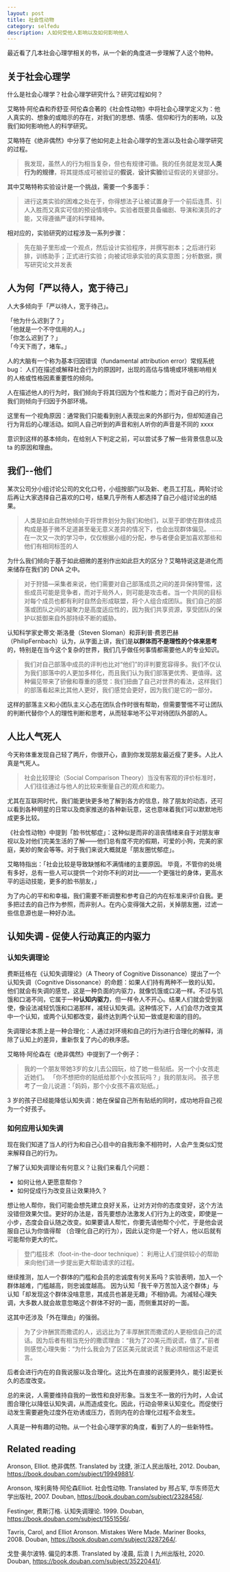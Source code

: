 ```yaml
---
layout: post 
title: 社会性动物
category: selfedu
description: 人如何受他人影响以及如何影响他人
---
```


最近看了几本社会心理学相关的书，从一个新的角度进一步理解了人这个物种。

## 关于社会心理学

什么是社会心理学？社会心理学研究什么？研究过程如何？

艾略特·阿伦森和乔舒亚·阿伦森合著的《社会性动物》中将社会心理学定义为：他人真实的、想象的或暗示的存在，对我们的思想、情感、信仰和行为的影响，以及我们如何影响他人的科学研究。

艾略特在《绝非偶然》中分享了他如何走上社会心理学的生涯以及社会心理学研究的过程。

> 我发现，虽然人的行为相当复杂，但也有规律可循。我的任务就是发现**人类行为的规律**，将其提炼成可被验证的**假说**，**设计实验**验证假说的关键部分。

其中艾略特称实验设计是一个挑战，需要一个多面手：
> 进行这类实验的困难之处在于，你得想法子让被试置身于一个前后连贯、引人入胜而又真实可信的预设情境中。实验者既要具备编剧、导演和演员的才能，又得遵循严谨的科学精神。

相对应的，实验研究的过程涉及一系列步骤：
> 先在脑子里形成一个观点，然后设计实验程序，并撰写剧本；之后进行彩排，训练助手；正式进行实验；向被试坦承实验的真实意图；分析数据，撰写研究论文并发表

## 人为何「严以待人，宽于待己」

人大多倾向于「严以待人，宽于待己」。

「他为什么迟到了？」   
「他就是一个不守信用的人。」  
「你怎么迟到了？」  
「今天下雨了，堵车。」  

人的大脑有一个称为基本归因错误（fundamental attribution error）常规系统 bug： 
人们在描述或解释社会行为的原因时，出现的高估与情境或环境影响相关的人格或性格因素重要性的倾向。

人在描述他人的行为时，我们倾向于将其归因为个性和能力；而对于自己的行为，我们则倾向于归因于外部环境。

这里有一个视角原因：通常我们只能看到别人表现出来的外部行为，但却知道自己行为背后的心理活动。如同人自己听到的声音和别人听你的声音是不同的 xxxx

意识到这样的基本倾向，在给别人下判定之前，可以尝试多了解一些背景信息以及 ta 的原因和理由。

## 我们--他们

某次公司分小组讨论公司的文化口号，小组按部门以及新、老员工打乱，两轮讨论后再让大家选择自己喜欢的口号，结果几乎所有人都选择了自己小组讨论出的结果。

> 人类是如此自然地倾向于将世界划分为我们和他们，以至于即使在群体成员构成是基于微不足道甚至毫无意义差异的情况下，也会出现群体偏见。 ……在一次又一次的学习中，仅仅根据小组的分配，参与者便会更加喜欢那些和他们有相同标签的人

为什么我们倾向于基于如此细微的差别作出如此巨大的区分？艾略特说这是进化而来储存在我们的 DNA 之中。

> 对于狩猎—采集者来说，他们需要对自己部落成员之间的差异保持警惕，这些成员可能是竞争者，而对于局外人，则可能是攻击者。当一个共同的目标对每个成员也都有利时自然会形成联盟，将个人组合成团队。我们自己的部落或团队之间的凝聚力是高度适应性的，因为我们共享资源，享受团队的保护以抵御来自外部持续不断的威胁。

认知科学家史蒂文·斯洛曼（Steven Sloman）和菲利普·费恩巴赫（PhilipFernbach）认为，从字面上讲，我们是**以群体而不是理性的个体来思考**的，特别是在当今这个复杂的世界，我们几乎做任何事情都需要他人的专业知识。

> 我们对自己部落中成员的评判也比对“他们”的评判要宽容得多。我们不仅认为我们部落中的人更加多样化，而且我们认为我们部落更优秀、更值得。这种偏见带来了骄傲和尊重的感觉：我们扭曲了自己对世界的看法，这样我们的部落看起来比其他人更好，我们感觉会更好，因为我们是它的一部分。

这样的部落主义和小团队主义心态在团队合作时很有帮助，但需要警惕不可让团队的判断代替你个人的理性判断和思考，从而轻率地不公平对待团队外部的人。

## 人比人气死人

今天称体重发现自己轻了两斤，你很开心，直到你发现朋友最近瘦了更多。人比人真是气死人。

> 社会比较理论（Social Comparison Theory）当没有客观的评价标准时，人们往往通过与他人的比较来衡量自己的观点和能力。

尤其在互联网时代，我们能更快更多地了解到各方的信息，除了朋友的动态，还可以看到各种明星的日常以及商家推送的各种新玩意，这也意味着我们可以默默地形成更多比较。

《社会性动物》中提到「脸书忧郁症」：这种似是而非的沮丧情绪来自于对朋友审视以及对他们完美生活的了解——他们总有度不完的假期，可爱的小狗，完美的家庭，美妙的聚会等等。对于我们来说大概就是「朋友圈忧郁症」。

艾略特指出：「社会比较是导致缺憾和不满情绪的主要原因。 毕竟，不管你的处境有多好，总有一些人可以提供一个对你不利的对比——一个更强壮的身体，更高水平的运动技能，更多的脸书朋友，」

为了内心的平和和幸福，我们需要不断调整和参考自己的内在标准来评价自我。更多把过去的自己作为参照，而非别人。在内心变得强大之前，关掉朋友圈，过滤一些信息源也是一种好办法。

## 认知失调 - 促使人行动真正的内驱力

### 认知失调理论

费斯廷格在《认知失调理论》（A Theory of Cognitive Dissonance）提出了一个认知失调（Cognitive Dissonance）的命题：如果人们持有两种不一致的认知，他们就会有失调的感觉，这是一种负面的内驱力，就像饥饿或口渴一样。不过与饥饿和口渴不同，它属于一种**认知内驱力**，但一样令人不开心。结果人们就会受到驱使，像设法减轻饥饿和口渴那样，减轻认知失调。这种情况下，人们会尽力改变其中一个认知，或两个认知都改变，最终达到两个认知一致或是和谐的目的。

失调理论本质上是一种合理化：人通过对环境和自己的行为进行合理化的解释，消除了认知上的差异，重新恢复了内心的秩序感。

艾略特·阿伦森在《绝非偶然》中提到了一个例子：

> 我的一个朋友带她3岁的女儿去公园玩，给了她一些贴纸。另一个小女孩走近她们。
> 「你不想把你的贴纸给那个小女孩玩吗？」我的朋友问。
> 孩子思考了一会儿说道：「妈妈，那个小女孩不喜欢贴纸。」

3 岁的孩子已经能降低认知失调：她在保留自己所有贴纸的同时，成功地将自己视为一个好孩子。

### 如何应用认知失调

现在我们知道了当人的行为和自己心目中的自我形象不相符时，人会产生类似幻觉来解释自己的行为。

了解了认知失调理论有何意义？让我们来看几个问题：

- 如何让他人更愿意帮你？
- 如何促成行为改变且让效果持久？

想让他人帮你，我们可能会想先建立良好关系，让对方对你的态度变好，这个方法没错但效果欠佳。更好的办法是，首先要想办法激发人们行为上的改变，即使是一小步，态度会自认随之改变。如果要请人帮忙，你要先请他帮个小忙，于是他会说服自己认为你值得帮 （合理化自己的行为），因此认定你是一个好人，他以后就有可能帮你更大的忙。

> 登门槛技术（foot-in-the-door technique）： 利用让人们提供较小的帮助来向他们进一步提出更大帮助请求的过程。

继续推测，加人一个群体的门槛和会员的忠诚度有何关系吗？实验表明，加入一个群体越难，门槛越高，则忠诚度越高。 因为认知「我千辛万苦加入这个群体」与认知「却发现这个群体没啥意思，其成员也甚是无趣」不相协调。为减轻心理失调，大多数人就会故意忽略这个群体不好的一面，而侧重其好的一面。

这其中还涉及「外在理由」的强弱。

> 为了少许酬赏而撒谎的人，远远比为了丰厚酬赏而撒谎的人更相信自己的谎话。因为后者有相当充分的撒谎理由：“我为了20美元而说谎，值了。”前者则感觉心理失衡：“为什么我会为了区区美元就说谎？我必须相信这不是谎言。

后者会进行内在的自我说服以及合理化。这比外在直接的说服更持久，能引起更长久的态度改变。

总的来说，人需要维持自我的一致性和良好形象。当发生不一致的行为时，人会试图合理化以降低认知失调，从而造成变化。因此，行动会带来认知变化。而促使行动发生需要避免过度外在劝诱或压力，否则内在的合理化过程不会发生。

人真是一种有趣的动物。从一个社会心理学家的角度，看到了人的一些新特性。

## Related reading

Aronson, Elliot. 绝非偶然. Translated by 沈捷, 浙江人民出版社, 2012. Douban, https://book.douban.com/subject/19949881/.

Aronson, 埃利奥特·阿伦森Elliot. 社会性动物. Translated by 邢占军, 华东师范大学出版社, 2007. Douban, https://book.douban.com/subject/2328458/.

Festinger, 费斯汀格. 认知失调理论. 1999. Douban, https://book.douban.com/subject/1551556/.

Tavris, Carol, and Elliot Aronson. Mistakes Were Made. Mariner Books, 2008. Douban, https://book.douban.com/subject/3287264/.

戈登·奥尔波特. 偏见的本质. Translated by 凌晨, 后浪丨九州出版社, 2020. Douban, https://book.douban.com/subject/35220441/.
